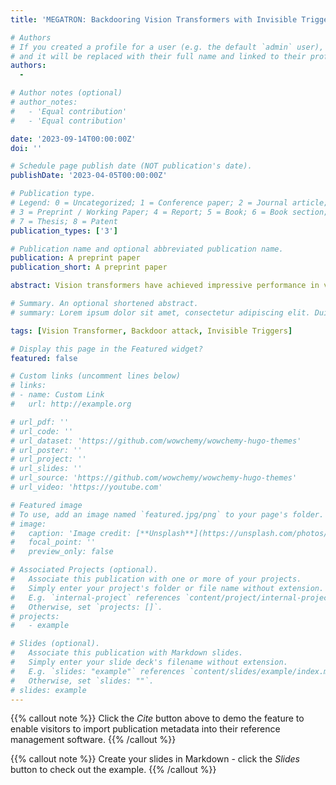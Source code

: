 ```yaml
---
title: 'MEGATRON: Backdooring Vision Transformers with Invisible Triggers'

# Authors
# If you created a profile for a user (e.g. the default `admin` user), write the username (folder name) here
# and it will be replaced with their full name and linked to their profile.
authors:
  - 

# Author notes (optional)
# author_notes:
#   - 'Equal contribution'
#   - 'Equal contribution'

date: '2023-09-14T00:00:00Z'
doi: ''

# Schedule page publish date (NOT publication's date).
publishDate: '2023-04-05T00:00:00Z'

# Publication type.
# Legend: 0 = Uncategorized; 1 = Conference paper; 2 = Journal article;
# 3 = Preprint / Working Paper; 4 = Report; 5 = Book; 6 = Book section;
# 7 = Thesis; 8 = Patent
publication_types: ['3']

# Publication name and optional abbreviated publication name.
publication: A preprint paper
publication_short: A preprint paper

abstract: Vision transformers have achieved impressive performance in various vision-related tasks, but their vulnerability to backdoor attacks is under-explored. A handful of existing works mainly adapt CNN-oriented backdoor attacks to vision transformers with visible triggers susceptible to state-of-the-art backdoor defenses. In this paper, we propose MEGATRON, a stealthy backdoor attack framework especially targeting vision transformers. The backdoor trigger is processed with masking operations to preserve its effectiveness and concealment as input images are converted into one-dimensional tokens by the transformer model. We discover that training the transformer model with standard backdoor loss functions yields poor attack performance. To address this difficulty, we design two loss terms to improve the attack performance. We propose latent loss to minimize the distance between the backdoored sample and the clean sample of the target label for each layer’s attention. We propose attention diffusion loss to emphasize the importance of the attention diffusion area while reducing the importance of the non-diffusion area during training. We also provide a theoretical analysis that elucidates the rationale behind the attention diffusion loss. Extensive experiments on CIFAR-10, GTSRB, CIFAR-100, and Tiny ImageNet demonstrate that MEGATRON outperforms state-of-the-art vision transformer backdoor attacks. With a trigger as small as 4 pixels, MEGATRON is able to realize a 100% attack success rate. Furthermore, MEGATRON achieves better evasiveness than baselines in terms of both human visual inspection and defense strategies. We will open-source our codes upon publication.

# Summary. An optional shortened abstract.
# summary: Lorem ipsum dolor sit amet, consectetur adipiscing elit. Duis posuere tellus ac convallis placerat. Proin tincidunt magna sed ex sollicitudin condimentum.

tags: [Vision Transformer, Backdoor attack, Invisible Triggers]

# Display this page in the Featured widget?
featured: false

# Custom links (uncomment lines below)
# links:
# - name: Custom Link
#   url: http://example.org

# url_pdf: ''
# url_code: ''
# url_dataset: 'https://github.com/wowchemy/wowchemy-hugo-themes'
# url_poster: ''
# url_project: ''
# url_slides: ''
# url_source: 'https://github.com/wowchemy/wowchemy-hugo-themes'
# url_video: 'https://youtube.com'

# Featured image
# To use, add an image named `featured.jpg/png` to your page's folder.
# image:
#   caption: 'Image credit: [**Unsplash**](https://unsplash.com/photos/pLCdAaMFLTE)'
#   focal_point: ''
#   preview_only: false

# Associated Projects (optional).
#   Associate this publication with one or more of your projects.
#   Simply enter your project's folder or file name without extension.
#   E.g. `internal-project` references `content/project/internal-project/index.md`.
#   Otherwise, set `projects: []`.
# projects:
#   - example

# Slides (optional).
#   Associate this publication with Markdown slides.
#   Simply enter your slide deck's filename without extension.
#   E.g. `slides: "example"` references `content/slides/example/index.md`.
#   Otherwise, set `slides: ""`.
# slides: example
---
```


{{% callout note %}}
Click the _Cite_ button above to demo the feature to enable visitors to import publication metadata into their reference management software.
{{% /callout %}}

{{% callout note %}}
Create your slides in Markdown - click the _Slides_ button to check out the example.
{{% /callout %}}

<!-- Supplementary notes can be added here, including [code, math, and images](https://wowchemy.com/docs/writing-markdown-latex/). -->
